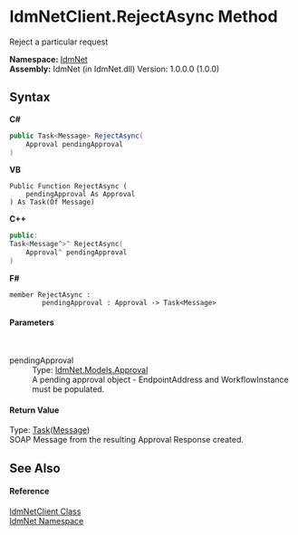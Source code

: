 # IdmNetClient.RejectAsync Method 
 

Reject a particular request

**Namespace:**&nbsp;<a href="N_IdmNet">IdmNet</a><br />**Assembly:**&nbsp;IdmNet (in IdmNet.dll) Version: 1.0.0.0 (1.0.0)

## Syntax

**C#**<br />
``` C#
public Task<Message> RejectAsync(
	Approval pendingApproval
)
```

**VB**<br />
``` VB
Public Function RejectAsync ( 
	pendingApproval As Approval
) As Task(Of Message)
```

**C++**<br />
``` C++
public:
Task<Message^>^ RejectAsync(
	Approval^ pendingApproval
)
```

**F#**<br />
``` F#
member RejectAsync : 
        pendingApproval : Approval -> Task<Message> 

```


#### Parameters
&nbsp;<dl><dt>pendingApproval</dt><dd>Type: <a href="T_IdmNet_Models_Approval">IdmNet.Models.Approval</a><br />A pending approval object - EndpointAddress and WorkflowInstance must be populated.</dd></dl>

#### Return Value
Type: <a href="http://msdn2.microsoft.com/en-us/library/dd321424" target="_blank">Task</a>(<a href="http://msdn2.microsoft.com/en-us/library/ms405907" target="_blank">Message</a>)<br />SOAP Message from the resulting Approval Response created.

## See Also


#### Reference
<a href="T_IdmNet_IdmNetClient">IdmNetClient Class</a><br /><a href="N_IdmNet">IdmNet Namespace</a><br />